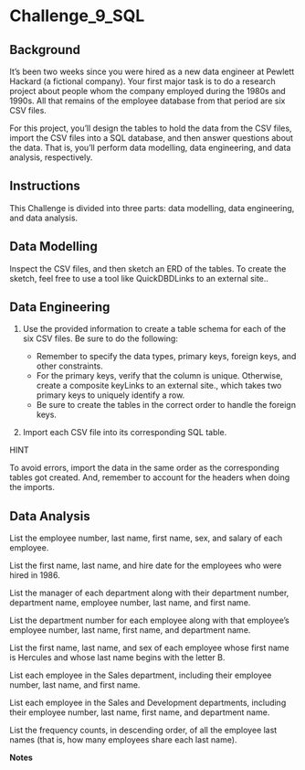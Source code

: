 # Challenge_9_SQL

**Background**
--------------------------------------
It’s been two weeks since you were hired as a new data engineer at Pewlett Hackard (a fictional company). Your first major task is to do a research project about people whom the company employed during the 1980s and 1990s. All that remains of the employee database from that period are six CSV files.

For this project, you’ll design the tables to hold the data from the CSV files, import the CSV files into a SQL database, and then answer questions about the data. That is, you’ll perform data modelling, data engineering, and data analysis, respectively.

**Instructions**
-----------------------------------------
This Challenge is divided into three parts: data modelling, data engineering, and data analysis.

**Data Modelling**
-------------------------------------
Inspect the CSV files, and then sketch an ERD of the tables. To create the sketch, feel free to use a tool like QuickDBDLinks to an external site..

**Data Engineering**
----------------------------------------
1. Use the provided information to create a table schema for each of the six CSV files. Be sure to do the following:
   - Remember to specify the data types, primary keys, foreign keys, and other constraints.
   - For the primary keys, verify that the column is unique. Otherwise, create a composite keyLinks to an external site., which takes two primary keys to uniquely identify a row.
   - Be sure to create the tables in the correct order to handle the foreign keys.

2. Import each CSV file into its corresponding SQL table.

HINT

To avoid errors, import the data in the same order as the corresponding tables got created. And, remember to account for the headers when doing the imports.


**Data Analysis**
------------------------------------------
List the employee number, last name, first name, sex, and salary of each employee.

List the first name, last name, and hire date for the employees who were hired in 1986.

List the manager of each department along with their department number, department name, employee number, last name, and first name.

List the department number for each employee along with that employee’s employee number, last name, first name, and department name.

List the first name, last name, and sex of each employee whose first name is Hercules and whose last name begins with the letter B.

List each employee in the Sales department, including their employee number, last name, and first name.

List each employee in the Sales and Development departments, including their employee number, last name, first name, and department name.

List the frequency counts, in descending order, of all the employee last names (that is, how many employees share each last name).


**Notes**
